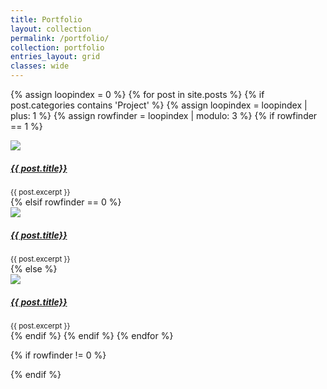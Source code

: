 ```yaml
---
title: Portfolio
layout: collection
permalink: /portfolio/
collection: portfolio
entries_layout: grid
classes: wide
---
```


{% assign loopindex = 0 %}
{% for post in site.posts %}
  {% if post.categories contains 'Project' %}
    {% assign loopindex = loopindex | plus: 1 %}
    {% assign rowfinder = loopindex | modulo: 3 %}
    {% if rowfinder == 1 %}
<div class="row">
    <div class="col-md-4">
		<a href="{{ post.url }}"><img src="{{ post.thumbnail }}"/></a>
		<a href="{{ post.url }}"> <h5>{{ post.title}}</h5></a>
		<small>{{ post.excerpt }}</small>
	</div>
    {% elsif rowfinder == 0 %}
    <div class="col-md-4">
		<a href="{{ post.url }}"><img src="{{ post.thumbnail }}"/></a>
		<a href="{{ post.url }}"> <h5>{{ post.title}}</h5></a>
		<small>{{ post.excerpt }}</small>
	 </div>
</div>
    {% else %}
    <div class="col-md-4">
		<a href="{{ post.url }}"><img src="{{ post.thumbnail }}"/></a>
		<a href="{{ post.url }}"> <h5>{{ post.title}}</h5></a>
		<small>{{ post.excerpt }}</small>
	</div>
    {% endif %}
  {% endif %}
{% endfor %}

{% if rowfinder != 0 %}
</div>
{% endif %}
